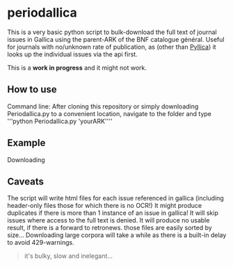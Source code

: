 # periodallica
This is a very basic python script to bulk-download the full text of journal issues in Gallica using the parent-ARK of the BNF catalogue général. Useful for journals with no/unknown rate of publication, as (other than [Pyllica](https://api.bnf.fr/fr/extracteur-python-de-corpus-de-periodiques)) it looks up the individual issues via the api first.

This is a **work in progress** and it might not work.

## How to use

Command line: After cloning this repository or simply downloading Periodallica.py to a convenient location, navigate to the folder and type 
'''python Periodallica.py 'yourARK''''

## Example
Downloading 



## Caveats
The script will write html files for each issue referenced in gallica (including header-only files those for which there is no OCR!)
It might produce duplicates if there is more than 1 instance of an issue in gallica!
It will skip issues where access to the full text is denied.
It will produce no usable result, if there is a forward to retronews. those files are easily sorted by size...
Downloading large corpora will take a while as there is a built-in delay to avoid 429-warnings.

> it's bulky, slow and inelegant...
